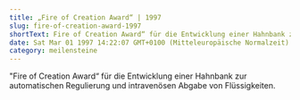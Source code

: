 ```yaml
---
title: „Fire of Creation Award“ | 1997
slug: fire-of-creation-award-1997
shortText: Fire of Creation Award“ für die Entwicklung einer Hahnbank zur automatischen Regulierung und intravenösen Abgabe von Flüssigkeiten.
date: Sat Mar 01 1997 14:22:07 GMT+0100 (Mitteleuropäische Normalzeit)
category: meilensteine
---
```


"Fire of Creation Award“ für die Entwicklung einer Hahnbank zur automatischen Regulierung und intravenösen Abgabe von Flüssigkeiten.
